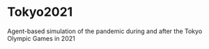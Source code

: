 # Tokyo2021
Agent-based simulation of the pandemic during and after the Tokyo Olympic Games in 2021
